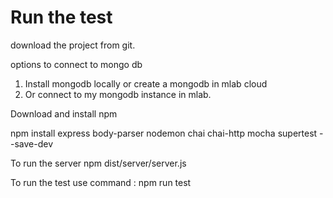 # Run the test

download the project from git.

options to connect to mongo db
1. Install mongodb locally or  create a mongodb in mlab cloud
2. Or connect to my mongodb instance in mlab. 

Download and install  npm

npm install express body-parser nodemon chai chai-http mocha supertest --save-dev 

To run the server   npm  dist/server/server.js

To run the test  use command :   npm run test 
